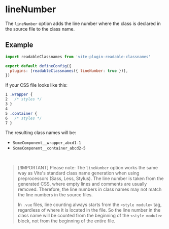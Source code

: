 # lineNumber

The `lineNumber` option adds the line number where the class is declared in the source file to the class name.

## Example

```js [vite.config.js]
import readableClassnames from 'vite-plugin-readable-classnames'

export default defineConfig({
  plugins: [readableClassnames({ lineNumber: true })],
})
```

If your CSS file looks like this:

```css [SomeComponent.module.css]
1 .wrapper {
2   /* styles */
3 }
4
5 .container {
6   /* styles */
7 }
```

The resulting class names will be:

- `SomeComponent__wrapper_abcd1-1`
- `SomeComponent__container_abcd2-5`

<br>

> [!IMPORTANT] Please note:
> The `lineNumber` option works the same way as Vite's standard class name generation when using preprocessors (Sass, Less, Stylus). The line number is taken from the generated CSS, where empty lines and comments are usually removed. Therefore, the line numbers in class names may not match the line numbers in the source files.
>
> In `.vue` files, line counting always starts from the `<style module>` tag, regardless of where it is located in the file. So the line number in the class name will be counted from the beginning of the `<style module>` block, not from the beginning of the entire file.
